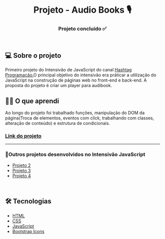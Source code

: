 <h1 align="center"> Projeto - Audio Books 🎙️</h1>

<h3 align="center"> 
	Projeto concluído ✅
</h3>

<br/>

<h2>💻 Sobre o projeto</h2>
<p>Primeiro projeto do Intensivão de JavaScript do canal  <a href="https://www.youtube.com/@HashtagProgramacao" target="_blank">Hashtag Programação.</a>O principal objetivo do intensivão era práticar a utilização do JavaScript na construção de páginas web no front-end e back-end. A proposta do projeto é criar um player para audibook.</p> 

<h2>👩‍🎓 O que aprendi</h2>
Ao longo do projeto foi trabalhado funções, manipulação do DOM da página(Troca de elementos, eventos com click, trabalhando com classes, alteração de conteúdo) e estrutura de condicionais.

<h3><strong><a href="" target="_blank">Link do projeto</a></strong></h3>
<hr/>

<h3>📌Outros projetos desenvolvidos no Intensivão JavaScript</h3>
<ul>
    <li><a href="" target="_blank">Projeto 2</a></li>
    <li><a href="" target="_blank">Projeto 3</a></li>
    <li><a href="" target="_blank">Projeto 4</a></li>
</ul>

<br>

<h2>🛠 Tecnologias</h2>
<ul>
    <li><a href="https://developer.mozilla.org/pt-BR/docs/Web/HTML" target="_blank">HTML</a></li>
    <li><a href="https://developer.mozilla.org/pt-BR/docs/Web/CSS" target="_blank">CSS</a></li>
    <li><a href="https://developer.mozilla.org/pt-BR/docs/Web/JavaScript" target="_blank">JavaScript</a></li>
    <li><a href="https://icons.getbootstrap.com/" target="_blank">Bootstrap Icons</a></li>
</ul>